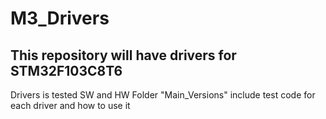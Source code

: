 # M3_Drivers
## This repository will have drivers for STM32F103C8T6
Drivers is tested SW and HW 
Folder "Main_Versions" include test code for each driver and how to use it 
